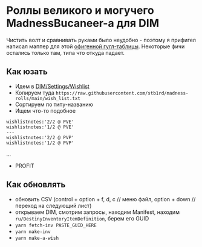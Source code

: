 # Роллы великого и могучего MadnessBucaneer-а для DIM

Чистить волт и сравнивать руками было неудобно - поэтому я прифигел написал маппер для этой [офигенной гугл-таблицы](https://docs.google.com/spreadsheets/d/1wzWC9J-CpcO07n6HLuH7WoMuXlPkkZM9WRqRSlyLt08/edit#gid=968214664). Некоторые фичи остались только там, типа что откуда падает.

## Как юзать

- Идем в [DIM/Settings/Wishlist](https://app.destinyitemmanager.com/settings)
- Копируем туда `https://raw.githubusercontent.com/stb1rd/madness-rolls/main/wish_list.txt`
- Сортируем по типу-названию
- Ищем что-то подобное

```
wishlistnotes:'2/2 @ PVE'
wishlistnotes:'1/2 @ PVE'
---
wishlistnotes:'2/2 @ PVP'
wishlistnotes:'1/2 @ PVP'
```

...

- PROFIT

## Как обновлять

- обновить CSV (control + option + f, d, c // меню файл, option + down // переход на следующий лист)
- открываем DIM, смотрим запросы, находим Manifest, находим `ru/DestinyInventoryItemDefinition`, берем его GUID
- `yarn fetch-inv PASTE_GUID_HERE`
- `yarn make-inv`
- `yarn make-a-wish`
